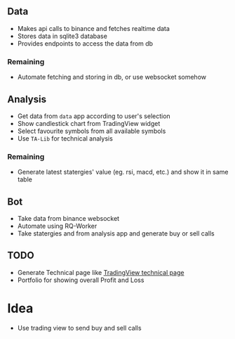 
## Data

- Makes api calls to binance and fetches realtime data
- Stores data in sqlite3 database
- Provides endpoints to access the data from db

### Remaining
- Automate fetching and storing in db, or use websocket somehow

## Analysis

- Get data from `data` app according to user's selection
- Show candlestick chart from TradingView widget
- Select favourite symbols from all available symbols
- Use `TA-Lib` for technical analysis

### Remaining
- Generate latest statergies' value (eg. rsi, macd, etc.) and show it in same table

## Bot

- Take data from binance websocket
- Automate using RQ-Worker
- Take statergies and from analysis app and generate buy or sell calls

## TODO

- Generate Technical page like [TradingView technical page](https://in.tradingview.com/symbols/MATICUSDT/technicals/)
- Portfolio for showing overall Profit and Loss
    
# Idea

- Use trading view to send buy and sell calls